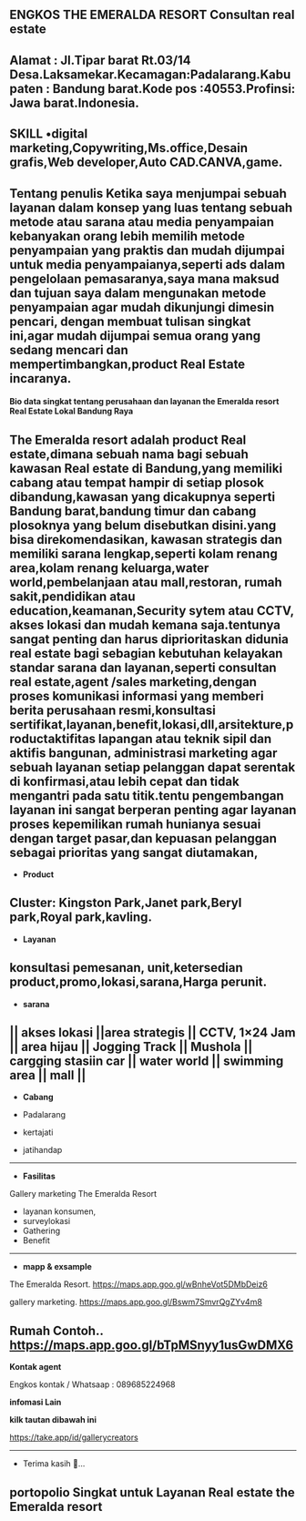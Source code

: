 


**ENGKOS THE EMERALDA RESORT**
Consultan real estate
---

**Alamat :** Jl.Tipar barat Rt.03/14
Desa.Laksamekar.Kecamagan:Padalarang.Kabupaten : Bandung barat.Kode pos :40553.Profinsi: Jawa barat.Indonesia.
---
**SKILL**
•digital marketing,Copywriting,Ms.office,Desain grafis,Web developer,Auto CAD.CANVA,game.
---

 **Tentang penulis**
Ketika saya menjumpai sebuah layanan dalam konsep yang luas tentang sebuah metode atau sarana atau media penyampaian kebanyakan orang lebih memilih metode penyampaian yang praktis dan mudah dijumpai  untuk media penyampaianya,seperti ads dalam pengelolaan pemasaranya,saya mana maksud dan tujuan saya dalam mengunakan metode penyampaian agar mudah dikunjungi dimesin pencari, dengan membuat tulisan singkat ini,agar mudah dijumpai semua orang yang sedang mencari dan mempertimbangkan,product Real Estate incaranya.
---
<h4>Bio data singkat tentang perusahaan dan layanan the Emeralda resort Real Estate Lokal Bandung Raya</h4>

The Emeralda resort adalah product Real estate,dimana sebuah nama bagi sebuah kawasan Real estate di Bandung,yang memiliki cabang atau tempat hampir di setiap plosok dibandung,kawasan yang dicakupnya seperti Bandung barat,bandung timur 
dan cabang plosoknya yang belum disebutkan disini.yang bisa direkomendasikan, kawasan strategis dan memiliki sarana lengkap,seperti kolam renang area,kolam renang keluarga,water world,pembelanjaan atau mall,restoran, rumah sakit,pendidikan atau education,keamanan,Security sytem atau CCTV, akses lokasi dan mudah kemana saja.tentunya sangat penting dan harus diprioritaskan didunia real estate bagi sebagian kebutuhan kelayakan standar sarana dan layanan,seperti consultan real estate,agent /sales marketing,dengan proses komunikasi informasi yang memberi berita perusahaan
resmi,konsultasi sertifikat,layanan,benefit,lokasi,dll,arsitekture,productaktifitas lapangan atau teknik sipil dan aktifis bangunan, administrasi marketing agar sebuah layanan setiap pelanggan dapat serentak di konfirmasi,atau lebih cepat dan tidak mengantri pada satu titik.tentu pengembangan layanan ini sangat berperan penting agar layanan proses kepemilikan rumah hunianya sesuai dengan target pasar,dan kepuasan pelanggan sebagai prioritas yang sangat diutamakan,
---


- **Product**

Cluster:
Kingston Park,Janet park,Beryl park,Royal park,kavling.
---
- **Layanan**

konsultasi pemesanan, unit,ketersedian product,promo,lokasi,sarana,Harga perunit.
---
- **sarana**

**|| akses lokasi ||area strategis || CCTV, 1×24 Jam || area hijau || Jogging Track || Mushola || cargging stasiin car || water world || swimming area || mall ||**
---
- **Cabang**

- Padalarang 
- kertajati
- jatihandap
---
- **Fasilitas**

Gallery marketing The Emeralda Resort
- layanan konsumen,
- surveylokasi
- Gathering
- Benefit
---
- **mapp & exsample**

The Emeralda Resort.
https://maps.app.goo.gl/wBnheVot5DMbDeiz6

gallery marketing.
https://maps.app.goo.gl/Bswm7SmvrQgZYv4m8

Rumah Contoh..
https://maps.app.goo.gl/bTpMSnyy1usGwDMX6
---
**Kontak agent**

Engkos 
kontak / Whatsaap : 089685224968


**infomasi Lain**

**kilk tautan dibawah ini**

https://take.app/id/gallerycreators

---

- Terima kasih 🙏...

**portopolio Singkat untuk Layanan Real estate the Emeralda resort**
---






